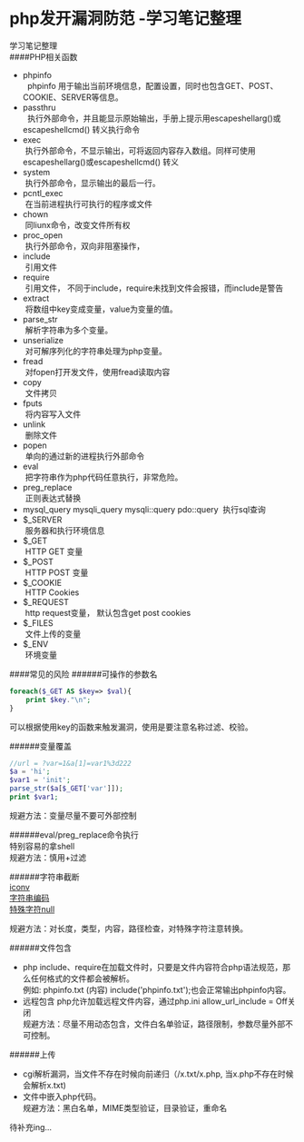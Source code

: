 # php发开漏洞防范 -学习笔记整理
学习笔记整理  
[]()
####PHP相关函数
* phpinfo  
&nbsp;&nbsp;phpinfo 用于输出当前环境信息，配置设置，同时也包含GET、POST、COOKIE、SERVER等信息。
* passthru  
&nbsp;&nbsp;执行外部命令，并且能显示原始输出，手册上提示用escapeshellarg()或escapeshellcmd() 转义执行命令  
* exec  
&nbsp;执行外部命令，不显示输出，可将返回内容存入数组。同样可使用escapeshellarg()或escapeshellcmd() 转义
* system  
&nbsp;执行外部命令，显示输出的最后一行。
* pcntl_exec  
&nbsp;在当前进程执行可执行的程序或文件
* chown  
&nbsp;同liunx命令，改变文件所有权
* proc_open  
&nbsp;执行外部命令，双向非阻塞操作，  
* include  
&nbsp;引用文件
* require  
&nbsp;引用文件， 不同于include，require未找到文件会报错，而include是警告
* extract  
&nbsp;将数组中key变成变量，value为变量的值。   
* parse_str  
&nbsp;解析字符串为多个变量。
* unserialize  
&nbsp;对可解序列化的字符串处理为php变量。  
* fread  
&nbsp;对fopen打开发文件，使用fread读取内容
* copy  
&nbsp;文件拷贝
* fputs  
&nbsp;将内容写入文件
* unlink  
&nbsp;删除文件
* popen  
&nbsp;单向的通过新的进程执行外部命令  
* eval  
&nbsp;把字符串作为php代码任意执行，非常危险。
* preg_replace  
&nbsp;正则表达式替换
* mysql\_query mysqli\_query mysqli::query pdo::query
&nbsp;执行sql查询  
* $\_SERVER  
&nbsp;服务器和执行环境信息  
* $\_GET  
&nbsp;HTTP GET 变量
* $\_POST  
&nbsp;HTTP POST 变量  
* $\_COOKIE  
&nbsp;HTTP Cookies
* $\_REQUEST  
&nbsp;http request变量， 默认包含get post cookies
* $\_FILES  
&nbsp;文件上传的变量
* $\_ENV  
&nbsp;环境变量

####常见的风险
######可操作的参数名

```php
foreach($_GET AS $key=> $val){
	print $key."\n";
}
```  
可以根据使用key的函数来触发漏洞，使用是要注意名称过滤、校验。

######变量覆盖  

```php
//url = ?var=1&a[1]=var1%3d222
$a = 'hi';
$var1 = 'init';
parse_str($a[$_GET['var']]);
print $var1;
```
规避方法：变量尽量不要可外部控制

######eval/preg_replace命令执行  
特别容易的拿shell  
规避方法：慎用+过滤

######字符串截断  
[iconv](http://www.cnseay.com/3700/)   
[字符串编码](http://www.cnblogs.com/hongfei/p/3893305.html)  
[特殊字符null](http://php.net/manual/zh/security.filesystem.nullbytes.php)

规避方法：对长度，类型，内容，路径检查，对特殊字符注意转换。

######文件包含  
  *  php include、require在加载文件时，只要是文件内容符合php语法规范，那么任何格式的文件都会被解析。   
例如: phpinfo.txt (内容<?php phpinfo();?>) include('phpinfo.txt');也会正常输出phpinfo内容。  
  * 远程包含
  php允许加载远程文件内容，通过php.ini allow_url_include = Off关闭  
  规避方法：尽量不用动态包含，文件白名单验证，路径限制，参数尽量外部不可控制。  
 
######上传
    
  * cgi解析漏洞，当文件不存在时候向前递归（/x.txt/x.php, 当x.php不存在时候会解析x.txt)  
  * 文件中嵌入php代码。  
 规避方法：黑白名单，MIME类型验证，目录验证，重命名


待补充ing...

